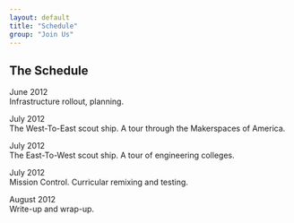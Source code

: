 ```yaml
---
layout: default
title: "Schedule"
group: "Join Us"
---
```


	
<h2>The Schedule</h2>

<p>
<span class="label label-info">June 2012</span> <br/>
Infrastructure rollout, planning.</br>
</p>

<p><span class="label label-info">July 2012</span> <br/>
The West-To-East scout ship. A tour through the Makerspaces of America. <br/>
</p>

<p><span class="label label-info">July 2012</span> <br/>
The East-To-West scout ship. A tour of engineering colleges. <br/>
</p>

<p><span class="label label-info">July 2012</span> <br/>
Mission Control. Curricular remixing and testing. <br/>
</p>

<p><span class="label label-info">August 2012</span> <br/>
Write-up and wrap-up. <br/>
</p>
